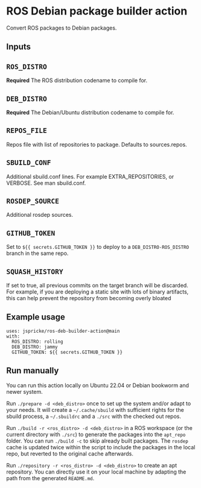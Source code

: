 # ROS Debian package builder action

Convert ROS packages to Debian packages.

## Inputs

## `ROS_DISTRO`

**Required** The ROS distribution codename to compile for.

## `DEB_DISTRO`

**Required** The Debian/Ubuntu distribution codename to compile for.

## `REPOS_FILE`

Repos file with list of repositories to package.
Defaults to sources.repos.

## `SBUILD_CONF`

Additional sbuild.conf lines.
For example EXTRA_REPOSITORIES, or VERBOSE.
See man sbuild.conf.

## `ROSDEP_SOURCE`

Additional rosdep sources.

## `GITHUB_TOKEN`

Set to `${{ secrets.GITHUB_TOKEN }}` to deploy to a `DEB_DISTRO-ROS_DISTRO` branch in the same repo.

## ``SQUASH_HISTORY``

If set to true, all previous commits on the target branch will be discarded.
For example, if you are deploying a static site with lots of binary artifacts, this can help prevent the repository from becoming overly bloated

## Example usage

```
uses: jspricke/ros-deb-builder-action@main
with:
  ROS_DISTRO: rolling
  DEB_DISTRO: jammy
  GITHUB_TOKEN: ${{ secrets.GITHUB_TOKEN }}
```

## Run manually

You can run this action locally on Ubuntu 22.04 or Debian bookworm and newer system.

Run `./prepare -d <deb_distro>` once to set up the system and/or adapt to your needs.
It will create a `~/.cache/sbuild` with sufficient rights for the sbuild process, a `~/.sbuildrc` and a `./src` with the checked out repos.

Run `./build -r <ros_distro> -d <deb_distro>` in a ROS workspace (or the current directory with `./src`) to generate the packages into the `apt_repo` folder.
You can run `./build -c` to skip already built packages.
The `rosdep` cache is updated twice within the script to include the packages in the local repo, but reverted to the original cache afterwards.

Run `./repository -r <ros_distro> -d <deb_distro>` to create an apt repository.
You can directly use it on your local machine by adapting the path from the generated `README.md`.
